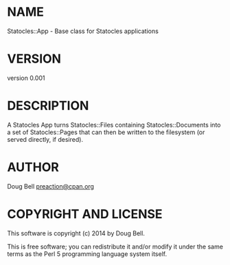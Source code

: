 # NAME

Statocles::App - Base class for Statocles applications

# VERSION

version 0.001

# DESCRIPTION

A Statocles App turns Statocles::Files containing Statocles::Documents into a set of Statocles::Pages
that can then be written to the filesystem (or served directly, if desired).

# AUTHOR

Doug Bell <preaction@cpan.org>

# COPYRIGHT AND LICENSE

This software is copyright (c) 2014 by Doug Bell.

This is free software; you can redistribute it and/or modify it under
the same terms as the Perl 5 programming language system itself.

